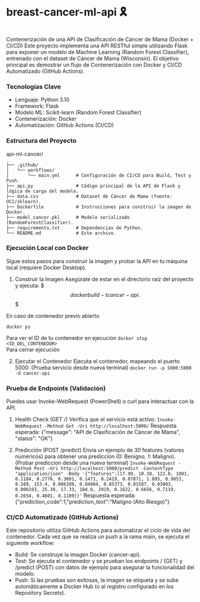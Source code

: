 # **breast-cancer-ml-api 🎗️**
\
Contenerización de una API de Clasificación de Cáncer de Mama (Docker + CI/CD)
Este proyecto implementa una API RESTful simple utilizando Flask para exponer un modelo de Machine Learning (Random Forest Classifier), entrenado con el dataset de Cáncer de Mama (Wisconsin). El objetivo principal es demostrar un flujo de Contenerización con Docker y CI/CD Automatizado (GitHub Actions).

### Tecnologías Clave
- Lenguaje: Python 3.10
- Framework: Flask
- Modelo ML: Scikit-learn (Random Forest Classifier)
- Contenerización: Docker
- Automatización: GitHub Actions (CI/CD)

### Estructura del Proyecto
api-ml-cancer/
```
├── .github/
│   └── workflows/
│       └── main.yml      # Configuración de CI/CD para Build, Test y Push.
├── api.py                # Código principal de la API de Flask y lógica de carga del modelo.
├── data.csv              # Dataset de Cáncer de Mama (fuente: UCI/sklearn).
├── Dockerfile            # Instrucciones para construir la imagen de Docker.
├── model_cancer.pkl      # Modelo serializado (RandomForestClassifier).
├── requirements.txt      # Dependencias de Python.
└── README.md             # Este archivo.
```

### Ejecución Local con Docker
Sigue estos pasos para construir la imagen y probar la API en tu máquina local (requiere Docker Desktop).

1. Construir la Imagen
Asegúrate de estar en el directorio raíz del proyecto y ejecuta:
$$$
docker build -t cancer-api .
$$$

En caso de contenedor previo abierto 
```
docker ps
```
Para ver el ID de tu contenedor en ejecución
`docker stop <ID_DEL_CONTENEDOR>`\
Para cerrar ejecución 

2. Ejecutar el Contenedor
Ejecuta el contenedor, mapeando el puerto 5000:
(Prueba servicio desde nueva terminal)
`docker run -p 5000:5000 -d cancer-api`

### Prueba de Endpoints (Validación)
Puedes usar Invoke-WebRequest (PowerShell) o curl para interactuar con la API.

1. Health Check (GET /)
Verifica que el servicio está activo:
`Invoke-WebRequest -Method Get -Uri http://localhost:5000/`
Respuesta esperada: {"message": "API de Clasificación de Cáncer de Mama", "status": "OK"}

5. Predicción (POST /predict)
Envía un ejemplo de 30 features (valores numéricos) para obtener una predicción (0: Benigno, 1: Maligno).
(Probar prediccion desde una nueva terminal)
`Invoke-WebRequest -Method Post -Uri http://localhost:5000/predict -ContentType "application/json" -Body '{"features":[17.99, 10.38, 122.8, 1001, 0.1184, 0.2776, 0.3001, 0.1471, 0.2419, 0.07871, 1.095, 0.9053, 8.589, 153.4, 0.006399, 0.04904, 0.05373, 0.01587, 0.03003, 0.006193, 25.38, 17.33, 184.6, 2019, 0.1622, 0.6656, 0.7119, 0.2654, 0.4601, 0.1189]}'`
Respuesta esperada: {"prediction_code":1,"prediction_text":"Maligno (Alto Riesgo)"}

### CI/CD Automatizado (GitHub Actions)
Este repositorio utiliza GitHub Actions para automatizar el ciclo de vida del contenedor. Cada vez que se realiza un push a la rama main, se ejecuta el siguiente workflow:

- Build: Se construye la imagen Docker (cancer-api).
- Test: Se ejecuta el contenedor y se prueban los endpoints / (GET) y /predict (POST) con datos de ejemplo para asegurar la funcionalidad del modelo.
- Push: Si las pruebas son exitosas, la imagen se etiqueta y se sube automáticamente a Docker Hub (o al registro configurado en los Repository Secrets).

